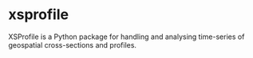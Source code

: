# xsprofile

XSProfile is a Python package for handling and analysing time-series of geospatial cross-sections and profiles.